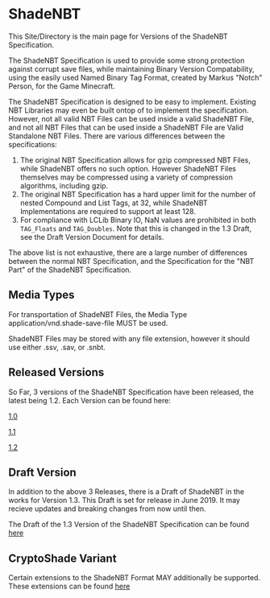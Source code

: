 # ShadeNBT 

This Site/Directory is the main page for Versions of the ShadeNBT Specification. 

The ShadeNBT Specification is used to provide some strong protection against corrupt save files, while maintaining Binary Version Compatability, using the easily used Named Binary Tag Format, created by Markus "Notch" Person, for the Game Minecraft. 


The ShadeNBT Specification is designed to be easy to implement. 
Existing NBT Libraries may even be built ontop of to implement the specification. 
However, not all valid NBT Files can be used inside a valid ShadeNBT File, and not all NBT Files that can be used inside a ShadeNBT File are Valid Standalone NBT Files. There are various differences between the specifications:
1. The original NBT Specification allows for gzip compressed NBT Files, while ShadeNBT offers no such option. However ShadeNBT Files themselves may be compressed using a variety of compression algorithms, including gzip. 
2. The original NBT Specification has a hard upper limit for the number of nested Compound and List Tags, at 32, while ShadeNBT Implementations are required to support at least 128. 
3. For compliance with LCLib Binary IO, NaN values are prohibited in both `TAG_Floats` and `TAG_Doubles`. Note that this is changed in the 1.3 Draft, see the Draft Version Document for details. 

The above list is not exhaustive, there are a large number of differences between the normal NBT Specification, and the Specification for the "NBT Part" of the ShadeNBT Specification. 

## Media Types

For transportation of ShadeNBT Files, the Media Type application/vnd.shade-save-file MUST be used. 

ShadeNBT Files may be stored with any file extension, however it should use either .ssv, .sav, or .snbt.

## Released Versions ##

So Far, 3 versions of the ShadeNBT Specification have been released, the latest being 1.2. Each Version can be found here:

[1.0](https://chorman0773.github.io/BinarySpecifications/ShadeNBT/1.0)

[1.1](https://chorman0773.github.io/BinarySpecifications/ShadeNBT/1.1)

[1.2](https://chorman0773.github.io/BinarySpecifications/ShadeNBT/1.2)

## Draft Version ##

In addition to the above 3 Releases, there is a Draft of ShadeNBT in the works for Version 1.3. This Draft is set for release in June 2019. It may recieve updates and breaking changes from now until then. 

The Draft of the 1.3 Version of the ShadeNBT Specification can be found [here](https://chorman0773.github.io/BinarySpecifications/ShadeNBT/1.3)

## CryptoShade Variant

Certain extensions to the ShadeNBT Format MAY additionally be supported. These extensions can be found [here](https://chorman0773.github.io/BinarySpecifications/ShadeNBT/CryptoShade)
